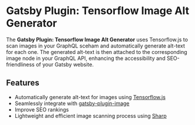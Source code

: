 # Gatsby Plugin: Tensorflow Image Alt Generator
The **Gatsby Plugin: Tensorflow Image Alt Generator**  uses Tensorflow.js to scan images in your GraphQL sceham and automatically generate alt-text for each one. The generated alt-text is then attached to the corresponding image node in your GraphQL API, enhancing the accessibility and SEO-friendliness of your Gatsby website.

## Features
- Automatically generate alt-text for images using [Tensorflow.js](https://www.tensorflow.org/js)
- Seamlessly integrate with [gatsby-plugin-image](https://www.gatsbyjs.com/plugins/gatsby-plugin-image)
- Improve SEO rankings
- Lightweight and efficient image scanning process using [Sharp](https://sharp.pixelplumbing.com/)